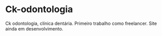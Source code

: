 # Ck-odontologia
Ck odontologia, clínica dentária. Primeiro trabalho como freelancer. Site ainda em desenvolvimento.
